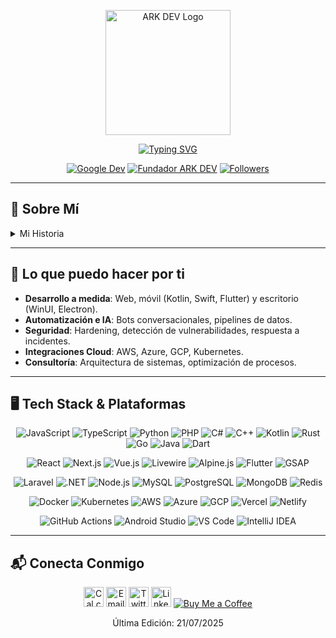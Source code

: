 <p align="center">
  <img src="https://arkdev.pages.dev/src/1001136218removebgpreview.png" alt="ARK DEV Logo" width="200" />
</p>

<p align="center">
  <a href="https://git.io/typing-svg">
    <img src="https://readme-typing-svg.herokuapp.com?font=Fira+Code&weight=700&size=34&duration=3000&pause=5000&color=00FFD1&center=true&vCenter=true&width=1000&lines=%C2%A1Hola%2C+soy+Joel+Andr%C3%A9s!" alt="Typing SVG" />
  </a>
</p>

<p align="center">
  <a href="http://g.dev/ark_dev"><img src="https://img.shields.io/badge/Google%20Dev-4285F4?logo=google&style=for-the-badge" alt="Google Dev" /></a>
  <a href="https://arkdev.pages.dev/nosotros"><img src="https://img.shields.io/badge/ARK%20DEV-Fundador-00FFD1?logo=about-dot-me&style=for-the-badge" alt="Fundador ARK DEV" /></a>
  <a href="https://github.com/ark-dev?tab=followers"><img src="https://img.shields.io/github/followers/ark-dev?label=Follow&style=for-the-badge&color=00FFD1" alt="Followers" /></a>
</p>

---

## 🚀 Sobre Mí

<details>
<summary>Mi Historia</summary>

Soy **Joel Andrés**, ingeniero de sistemas y fundador de **ARK DEV** (abril 2024). Desarrollo proyectos enfocándome en:

- 💻 **Full-Stack**: React, Next.js, Laravel, .NET, Node.js
- 🔐 **Ciberseguridad**: Pentesting, auditorías, SOC
- 🤖 **IA & ML**: TensorFlow, Python, automatización
- 🎨 **UX/UI & Multimedia**: Figma, GSAP, DaVinci Resolve

Actualmente colaboro con un equipo multidisciplinario en ARK DEV, empresa privada dedicada a innovación tecnológica.

</details>

---

## 🌟 Lo que puedo hacer por ti

- **Desarrollo a medida**: Web, móvil (Kotlin, Swift, Flutter) y escritorio (WinUI, Electron).
- **Automatización e IA**: Bots conversacionales, pipelines de datos.
- **Seguridad**: Hardening, detección de vulnerabilidades, respuesta a incidentes.
- **Integraciones Cloud**: AWS, Azure, GCP, Kubernetes.
- **Consultoría**: Arquitectura de sistemas, optimización de procesos.

---

## 🖥️ Tech Stack & Plataformas

<p align="center">
  <!-- Lenguajes y Frameworks -->
  <img alt="JavaScript" src="https://img.shields.io/badge/JavaScript-F7DF1E?logo=javascript&style=for-the-badge" />
  <img alt="TypeScript" src="https://img.shields.io/badge/TypeScript-3178C6?logo=typescript&style=for-the-badge" />
  <img alt="Python" src="https://img.shields.io/badge/Python-3670A0?logo=python&style=for-the-badge" />
  <img alt="PHP" src="https://img.shields.io/badge/PHP-777BB4?logo=php&style=for-the-badge" />
  <img alt="C#" src="https://img.shields.io/badge/C%23-239120?logo=csharp&style=for-the-badge" />
  <img alt="C++" src="https://img.shields.io/badge/C%2B%2B-00599C?logo=cplusplus&style=for-the-badge" />
  <img alt="Kotlin" src="https://img.shields.io/badge/Kotlin-0095D5?logo=kotlin&style=for-the-badge" />
  <img alt="Rust" src="https://img.shields.io/badge/Rust-000000?logo=rust&style=for-the-badge" />
  <img alt="Go" src="https://img.shields.io/badge/Go-00ADD8?logo=go&style=for-the-badge" />
  <img alt="Java" src="https://img.shields.io/badge/Java-007396?logo=java&style=for-the-badge" />
  <img alt="Dart" src="https://img.shields.io/badge/Dart-0175C2?logo=dart&style=for-the-badge" />
</p>

<p align="center">
  <!-- Frontend & Animations -->
  <img alt="React" src="https://img.shields.io/badge/React-61DAFB?logo=react&style=for-the-badge" />
  <img alt="Next.js" src="https://img.shields.io/badge/Next.js-000000?logo=next.js&style=for-the-badge" />
  <img alt="Vue.js" src="https://img.shields.io/badge/Vue.js-35495E?logo=vuedotjs&style=for-the-badge" />
  <img alt="Livewire" src="https://img.shields.io/badge/Livewire-FF2D20?logo=laravel&style=for-the-badge" />
  <img alt="Alpine.js" src="https://img.shields.io/badge/Alpine.js-8BC0D0?logo=alpine.js&style=for-the-badge" />
  <img alt="Flutter" src="https://img.shields.io/badge/Flutter-02569B?logo=flutter&style=for-the-badge" />
  <img alt="GSAP" src="https://img.shields.io/badge/GSAP-88CE02?logo=greensock&style=for-the-badge" />
</p>

<p align="center">
  <!-- Backend & Databases -->
  <img alt="Laravel" src="https://img.shields.io/badge/Laravel-FF2D20?logo=laravel&style=for-the-badge" />
  <img alt=".NET" src="https://img.shields.io/badge/.NET-5C2D91?logo=.net&style=for-the-badge" />
  <img alt="Node.js" src="https://img.shields.io/badge/Node.js-339933?logo=node-dot-js&style=for-the-badge" />
  <img alt="MySQL" src="https://img.shields.io/badge/MySQL-4479A1?logo=mysql&style=for-the-badge" />
  <img alt="PostgreSQL" src="https://img.shields.io/badge/PostgreSQL-4169E1?logo=postgresql&style=for-the-badge" />
  <img alt="MongoDB" src="https://img.shields.io/badge/MongoDB-47A248?logo=mongodb&style=for-the-badge" />
  <img alt="Redis" src="https://img.shields.io/badge/Redis-DC382D?logo=redis&style=for-the-badge" />
</p>

<p align="center">
  <!-- DevOps & Cloud -->
  <img alt="Docker" src="https://img.shields.io/badge/Docker-2496ED?logo=docker&style=for-the-badge" />
  <img alt="Kubernetes" src="https://img.shields.io/badge/Kubernetes-326CE5?logo=kubernetes&style=for-the-badge" />
  <img alt="AWS" src="https://img.shields.io/badge/AWS-232F3E?logo=amazonaws&style=for-the-badge" />
  <img alt="Azure" src="https://img.shields.io/badge/Azure-0078D4?logo=microsoftazure&style=for-the-badge" />
  <img alt="GCP" src="https://img.shields.io/badge/GCP-4285F4?logo=googlecloud&style=for-the-badge" />
  <img alt="Vercel" src="https://img.shields.io/badge/Vercel-000000?logo=vercel&style=for-the-badge" />
  <img alt="Netlify" src="https://img.shields.io/badge/Netlify-00C7B7?logo=netlify&style=for-the-badge" />
</p>

<p align="center">
  <!-- Tools & IDEs -->
  <img alt="GitHub Actions" src="https://img.shields.io/badge/GitHub_Actions-2088FF?logo=githubactions&style=for-the-badge" />
  <img alt="Android Studio" src="https://img.shields.io/badge/Android_Studio-3DDC84?logo=android&style=for-the-badge" />
  <img alt="VS Code" src="https://img.shields.io/badge/VS_Code-007ACC?logo=visual-studio-code&style=for-the-badge" />
  <img alt="IntelliJ IDEA" src="https://img.shields.io/badge/IntelliJ_IDEA-000000?logo=intellij-idea&style=for-the-badge" />
</p>

---

## 📬 Conecta Conmigo

<p align="center">
  <a href="https://cal.com/ark-dev" title="Agendar reunión"><img src="https://img.icons8.com/windows/48/00FFD1/appointment-reminders--v1.png" width="32" alt="Cal.com" /></a>
  <a href="mailto:andreusjhoel67@gmail.com" title="Email"><img src="https://img.icons8.com/windows/48/00FFD1/new-post.png" width="32" alt="Email" /></a>
  <a href="https://twitter.com/arkjhoel" title="Twitter"><img src="https://img.icons8.com/windows/48/00FFD1/twitter--v1.png" width="32" alt="Twitter" /></a>
  <a href="https://www.linkedin.com/in/joelandres" title="LinkedIn"><img src="https://img.icons8.com/windows/48/00FFD1/linkedin.png" width="32" alt="LinkedIn" /></a>
  <a href="https://www.buymeacoffee.com/arkdev" title="Buy Me a Coffee"><img src="https://img.shields.io/badge/Buy%20Me%20A%20Coffee-FFDD00?logo=buy-me-a-coffee&style=for-the-badge" alt="Buy Me a Coffee" /></a>
</p>

<p align="center">Última Edición: 21/07/2025</p>
